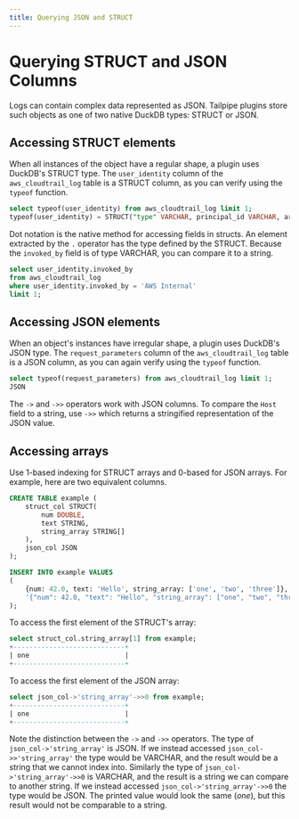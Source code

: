 ```yaml
---
title: Querying JSON and STRUCT
---
```


# Querying STRUCT and JSON Columns

Logs can contain complex data represented as JSON. Tailpipe plugins store such objects as one of two native DuckDB types: STRUCT or JSON.

## Accessing STRUCT elements

When all instances of the object have a regular shape, a plugin uses DuckDB's STRUCT type. The `user_identity` column of the `aws_cloudtrail_log` table is a STRUCT column, as you can verify using the `typeof` function.

```sql
select typeof(user_identity) from aws_cloudtrail_log limit 1;
typeof(user_identity) = STRUCT("type" VARCHAR, principal_id VARCHAR, arn VARCHAR, account_id VARCHAR, access_key_id VARCHAR, user_name VARCHAR, session_context STRUCT(attributes STRUCT(mfa_authenticated VARCHAR, creation_date BIGINT), ...
```

Dot notation is the native method for accessing fields in structs. An element extracted by the `.` operator has the type defined by the STRUCT. Because the `invoked_by` field is of type VARCHAR, you can compare it to a string.

```sql
select user_identity.invoked_by
from aws_cloudtrail_log
where user_identity.invoked_by = 'AWS Internal'
limit 1;
```

## Accessing JSON elements

When an object's instances have irregular shape, a plugin uses DuckDB's JSON type. The `request_parameters` column of the `aws_cloudtrail_log` table is a JSON column, as you can again verify using the `typeof` function.

```sql
select typeof(request_parameters) from aws_cloudtrail_log limit 1;
JSON
```

The `->` and `->>` operators work with JSON columns. To compare the `Host` field to a string, use `->>` which returns a stringified representation of the JSON value.

## Accessing arrays

Use 1-based indexing for STRUCT arrays and 0-based for JSON arrays. For example, here are two equivalent columns.


```sql
CREATE TABLE example (
    struct_col STRUCT(
        num DOUBLE,
        text STRING,
        string_array STRING[]
    ),
    json_col JSON
);

INSERT INTO example VALUES
(
    {num: 42.0, text: 'Hello', string_array: ['one', 'two', 'three']},
    '{"num": 42.0, "text": "Hello", "string_array": ["one", "two", "three"]}'
);
```

To access the first element of the STRUCT's array:

```sql
select struct_col.string_array[1] from example;
+----------------------------+
| one                        |
+----------------------------+
```

To access the first element of the JSON array:

```sql
select json_col->'string_array'->>0 from example;
+----------------------------+
| one                        |
+----------------------------+
```

Note the distinction between the `->` and `->>` operators. The type of `json_col->'string_array'` is JSON. If we instead accessed `json_col->>'string_array'` the type would be VARCHAR, and the result would be a string that we cannot index into. Similarly the type of `json_col->'string_array'->>0` is VARCHAR, and the result is a string we can compare to another string. If we instead accessed `json_col->'string_array'->>0` the type would be JSON. The printed value would look the same (*one*), but this result would not be comparable to a string.



